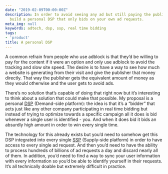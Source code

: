 ```yaml
---
date: "2019-02-09T00:00:00Z"
description: In order to avoid seeing any ad but still paying the publisher you can
  build a personal DSP that only bids on your own ad requests.
meta_img: null
keywords: adtech, dsp, ssp, real time bidding
tags:
- 'product'
title: A personal DSP
---
```


A common refrain from people who use adblock is that they’d be willing to pay for the content if it were an option and only use adblock to avoid the tracking and slow site speed. The desire is to have a way to see how much a website is generating from their visit and give the publisher that money directly. That way the publisher gets the equivalent amount of money as they would otherwise and the user gets to avoid ads.

There’s no solution that’s capable of doing that right now but it’s interesting to think about a solution that could make that possible. My proposal is a personal [DSP](https://en.wikipedia.org/wiki/Demand-side_platform) (Demand-side platform): the idea is that it’s a “bidder” that acts just like any other company participating in real time bidding but instead of trying to optimize towards a specific campaign all it does is bid whenever a single user is identified - you. And when it does bid it bids an absurdly high amount in order to win every single time.

The technology for this already exists but you’d need to somehow get this DSP integrated into every single [SSP](https://en.wikipedia.org/wiki/Supply-side_platform) (Supply-side platform) in order to have access to every single ad request. And then you’d need to have the ability to process hundreds of billions of ad requests a day and discard nearly all of them. In addition, you’d need to find a way to sync your user information with every information so you’d be able to identify yourself in their requests. It’s all technically doable but extremely difficult in practice.
